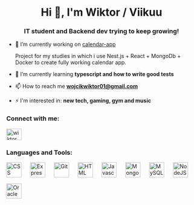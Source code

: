 <h1 align="center">Hi 👋, I'm Wiktor / Viikuu</h1>
<h3 align="center">IT student and Backend dev trying to keep growing!</h3>

- 🔭 I’m currently working on [calendar-app](https://github.com/Viikuu/calendar-app)

    Project for my studies in which i use Nest.js + React + MongoDb + Docker to create fully working calendar app. 

- 🌱 I’m currently learning **typescript and how to write good tests**

- 📫 How to reach me **wojcikwiktor01@gmail.com**

- ⚡ I'm interested in: **new tech, gaming, gym and music**

<h3 align="left">Connect with me:</h3>
<p align="left">
<a href="https://linkedin.com/in/wiktor wójcik" target="blank"><img align="center" src="https://raw.githubusercontent.com/rahuldkjain/github-profile-readme-generator/master/src/images/icons/Social/linked-in-alt.svg" alt="wiktor wójcik" height="30" width="40" /></a>
</p>

<h3 align="left">Languages and Tools:</h3>

[<img align="left" width="40" height="40" alt="CSS" src="https://api.iconify.design/devicon:css3.svg" style="padding: 0 20px 16px 0">](https://en.wikipedia.org/wiki/CSS "CSS")
[<picture align="left"><source media="(prefers-color-scheme: light)" srcset="https://api.iconify.design/simple-icons:express.svg?color=%23000000" /><img align="left" width="40" height="40" alt="Express.js" src="https://api.iconify.design/simple-icons:express.svg?color=%23ffffff" style="padding: 0 20px 16px 0"/></picture>](https://expressjs.com "Express.js")
[<img align="left" width="40" height="40" alt="Git" src="https://api.iconify.design/devicon:git.svg" style="padding: 0 20px 16px 0">](https://git-scm.com "Git")
[<img align="left" width="40" height="40" alt="HTML" src="https://api.iconify.design/devicon:html5.svg" style="padding: 0 20px 16px 0">](https://en.wikipedia.org/wiki/HTML "HTML")
[<img align="left" width="40" height="40" alt="Javascript" src="https://api.iconify.design/devicon:javascript.svg" style="padding: 0 20px 16px 0">](https://en.wikipedia.org/wiki/JavaScript "Javascript")
[<img align="left" width="40" height="40" alt="MongoDB" src="https://api.iconify.design/devicon:mongodb.svg" style="padding: 0 20px 16px 0">](https://mongodb.com "MongoDB")
[<img align="left" width="40" height="40" alt="MySQL" src="https://api.iconify.design/devicon:mysql.svg" style="padding: 0 20px 16px 0">](https://www.mysql.com "MySQL")
[<img align="left" width="40" height="40" alt="NodeJS" src="https://api.iconify.design/devicon:nodejs.svg" style="padding: 0 20px 16px 0">](https://nodejs.org/en "NodeJS")
[<img align="left" width="40" height="40" alt="Oracle" src="https://api.iconify.design/devicon:oracle.svg" style="padding: 0 20px 16px 0">](https://www.oracle.com "Oracle")
